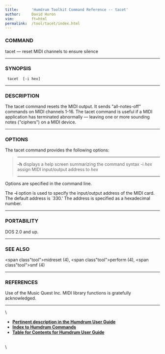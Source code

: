 ```yaml
---
title:		'Humdrum Toolkit Command Reference -- tacet'
author:		David Huron
vim:		ft=html
permalink:	/tool/tacet/index.html
---
```


### COMMAND

<span class="tool">tacet</span> &mdash; reset MIDI channels to ensure silence

------------------------------------------------------------------------

### SYNOPSIS

` tacet  [-i hex]`

------------------------------------------------------------------------

### DESCRIPTION

The <span class="tool">tacet</span> command resets the MIDI output. It sends \"all-notes-off\"
commands on MIDI channels 1-16. The <span class="tool">tacet</span> command is useful if a
MIDI application has terminated abnormally &mdash; leaving one or more
sounding notes (\"ciphers\") on a MIDI device.

------------------------------------------------------------------------

### OPTIONS

The <span class="tool">tacet</span> command provides the following options:

>   ---------- -------------------------------------------------------
>   **-h**     displays a help screen summarizing the command syntax
>   -i *hex*   assign MIDI input/output address to *hex*
>   ---------- -------------------------------------------------------
>
Options are specified in the command line.

The **-i** option is used to specify the input/output address of the
MIDI card. The default address is \`330.\' The address is specified as a
hexadecimal number.

------------------------------------------------------------------------

### PORTABILITY

DOS 2.0 and up.

------------------------------------------------------------------------

### SEE ALSO

<span class"tool">midreset</span> (4), <span class"tool">perform</span> (4),
<span class"tool">smf</span> (4)

------------------------------------------------------------------------

### REFERENCES

Use of the Music Quest Inc. MIDI library functions is gratefully
acknowledged.

------------------------------------------------------------------------

\

-   [**Pertinent description in the Humdrum User
    Guide**](../guide07.html#The_tacet_Command)
-   [**Index to Humdrum Commands**](../commands.toc.html)
-   [**Table for Contents for Humdrum User Guide**](../guide.toc.html)

\
\
